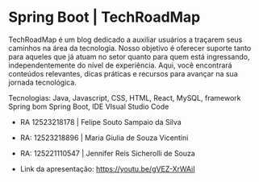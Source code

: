 # Spring Boot | TechRoadMap

TechRoadMap é um blog dedicado a auxiliar usuários a traçarem seus caminhos na área da tecnologia. Nosso objetivo é oferecer suporte tanto para aqueles que já atuam no setor quanto para quem está ingressando, independentemente do nível de experiência. Aqui, você encontrará conteúdos relevantes, dicas práticas e recursos para avançar na sua jornada tecnológica. 

Tecnologias: Java, Javascript, CSS, HTML, React, MySQL, framework Spring bom Spring Boot, IDE VIsual Studio Code

- RA  12523218178 | Felipe Souto Sampaio da Silva
- RA: 12523218896 | Maria Giulia de Souza Vicentini
- RA: 125221110547 | Jennifer Reis Sicherolli de Souza

- Link da apresentação: https://youtu.be/gVEZ-XrWAiI
